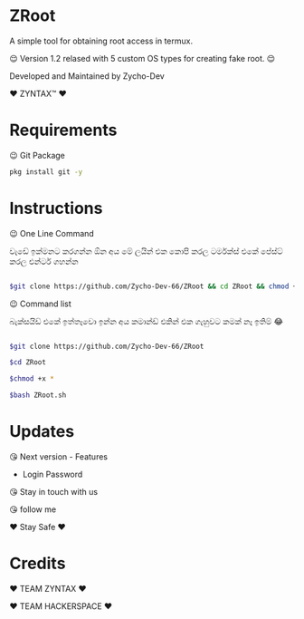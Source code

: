 # ZRoot
A simple tool for obtaining root access in termux.

:relieved:
Version 1.2 relased with 5 custom OS types for creating fake root.
:relieved:

Developed and Maintained by Zycho-Dev

:heart: ZYNTAX™ :heart:

# Requirements

:wink: Git Package

```bash
pkg install git -y
```

# Instructions

:wink: One Line Command

වැඩේ ඉක්මනට කරගන්න ඕන අය මේ ලයින් එක කොපි කරල ටර්මක්ස් එකේ පේස්ට් කරල එන්ටර් ගහන්න

```bash

$git clone https://github.com/Zycho-Dev-66/ZRoot && cd ZRoot && chmod +x * && bash ZRoot.sh

```

:wink: Command list

බැක්සයිඩ් එකේ ඉත්තෑවො ඉන්න අය කමාන්ඩ් එකින් එක ගැහුවට කමක් නෑ ඉතිම් 😂

```bash

$git clone https://github.com/Zycho-Dev-66/ZRoot

$cd ZRoot

$chmod +x *

$bash ZRoot.sh

```
# Updates

😘 Next version - Features
- Login Password

😘 Stay in touch with us

😘 follow me

:heart: Stay Safe :heart:

# Credits

:heart: TEAM ZYNTAX :heart:

:heart: TEAM HACKERSPACE :heart:
